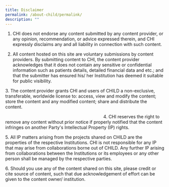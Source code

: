 ```yaml
---
title: Disclaimer
permalink: /about-child/permalink/
description: ""
---
```

1. CHI does not endorse any content submitted by any content provider, or any opinion, recommendation, or advice expressed therein, and CHI expressly disclaims any and all liability in connection with such content.


2. All content hosted on this site are voluntary submissions by content providers. By submitting content to CHI, the content provider acknowledges that it does not contain any sensitive or confidential information such as patients details, detailed financial data and etc.; and that the submitter has ensured his/ her Institution has deemed it suitable for public visibility. 


3. The content provider grants CHI and users of CHILD a non-exclusive, transferable, worldwide license to: access, view and modify the content; store the content and any modified content; share and distribute the content.

                                                                              
4. CHI reserves the right to remove any content without prior notice if properly notified that the content infringes on another Party's Intellectual Property (IP) rights.


5. All IP matters arising from the projects shared on CHILD are the properties of the respective Institutions. CHI is not responsible for any IP that may arise from collaborations borne out of CHILD. Any further IP arising from collaborations between the Institutions or its employees or any other person shall be managed by the respective parties.


6. Should you use any of the content shared on this site, please credit or cite source of content, such that due acknowledgement of effort can be given to the content owner/ institution.
